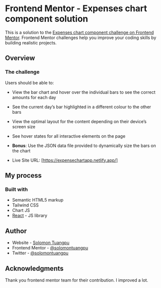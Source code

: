 # Frontend Mentor - Expenses chart component solution

This is a solution to the [Expenses chart component challenge on Frontend Mentor](https://www.frontendmentor.io/challenges/expenses-chart-component-e7yJBUdjwt). Frontend Mentor challenges help you improve your coding skills by building realistic projects.

## Overview

### The challenge

Users should be able to:

- View the bar chart and hover over the individual bars to see the correct amounts for each day
- See the current day’s bar highlighted in a different colour to the other bars
- View the optimal layout for the content depending on their device’s screen size
- See hover states for all interactive elements on the page
- **Bonus**: Use the JSON data file provided to dynamically size the bars on the chart

- Live Site URL: [https://expensechartapp.netlify.app/]

## My process

### Built with

- Semantic HTML5 markup
- Tailwind CSS
- Chart JS
- [React](https://reactjs.org/) - JS library

## Author

- Website - [Solomon Tuangpu](https://www.your-site.com)
- Frontend Mentor - [@solomontuangpu](https://www.frontendmentor.io/profile/solomontuangpu)
- Twitter - [@solomontuangpu](https://www.twitter.com/solomontuangpu)

## Acknowledgments

Thank you frontend mentor team for their contribution. I improved a lot.
